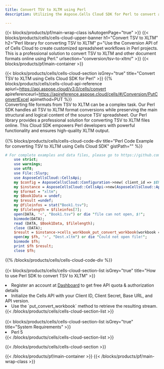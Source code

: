 ```yaml
---
title: Convert TSV to XLTM using Perl 
description: Utilizing the Aspose.Cells Cloud SDK for Perl to convert a TSV format file to a XLTM format file. 

---
```



{{< blocks/products/pf/main-wrap-class isAutogenPage="true" >}}
{{< blocks/products/cells/cells-cloud-upper-banner h1="Convert TSV to XLTM" h2="Perl library for converting TSV to XLTM" p="Use the Conversion API of of Cells Cloud to create customized spreadsheet workflows in Perl projects. This is a professional solution to convert TSV to XLTM and other document formats online using Perl." urlsection="conversion/tsv-to-xltm/" >}}
{{< blocks/products/pf/main-container >}}

{{< blocks/products/cells/cells-cloud-section isGrey="true"  title="Convert TSV to XLTM using Cells Cloud SDK for Perl" >}}
{{% blocks/products/cells/cells-cloud-api-reference  apiurl=https://api.aspose.cloud/v3.0/cells/convert  apireferenceurl=https://apireference.aspose.cloud/cells/#/Conversion/PutConvertExcel  apimethod=PUT %}}
<br/>
Converting file formats from TSV to XLTM can be a complex task. Our Perl SDK handles all TSV to XLTM format conversions while preserving the main structural and logical content of the source TSV spreadsheet. Our Perl library provides a professional solution for converting TSV to XLTM files online. This Cloud SDK empowers Perl developers with powerful functionality and ensures high-quality XLTM output.
<br/>
<br/>
{{% blocks/products/cells/cells-cloud-code-div title="Perl Code Example for converting TSV to XLTM using Cells Cloud SDK" gistPath="" %}}
 
```perl
# For complete examples and data files, please go to https://github.com/aspose-cells-cloud/aspose-cells-cloud-perl/
    use strict;
    use warnings;
    use utf8; 
    use File::Slurp;
    use AsposeCellsCloud::CellsApi;
    my $config = AsposeCellsCloud::Configuration->new( client_id => $ENV{'ProductClientId'}, client_secret => $ENV{'ProductClientSecret'});
    my $instance = AsposeCellsCloud::CellsApi->new(AsposeCellsCloud::ApiClient->new( $config));
    my $format = "xltm";
    my $Book1Data = undef;
    my $result =undef;
    my @fileinfos = stat("Book1.tsv");
    my $filelength = $fileinfos[7];
    open(DATA, '<', "Book1.tsv") or die "file can not open, $!";
    binmode(DATA);
    read (DATA, $Book1Data, $filelength);
    close (DATA); 
    $result = $instance->cells_workbook_put_convert_workbook(workbook => $Book1Data, format => $format);
    open(my $fh, '>', "Dest.xltm") or die "Could not open file!";
    binmode $fh;
    print $fh $result;
    close $fh;
```
 
{{% /blocks/products/cells/cells-cloud-code-div  %}}
<br/>
<br/>
{{< blocks/products/cells/cells-cloud-section-list isGrey="true"  title="How to use Perl SDK to convert  TSV to XLTM" >}}
<li>Register an account at <a href="https://dashboard.aspose.cloud/">Dashboard</a> to get free API quota & authorization details</li>
<li>Initialize the Cells API with your Client ID, Client Secret, Base URL, and API version.</li>
<li>Use the `put_convert_workbook` method to retrieve the resulting stream.</li>
{{< /blocks/products/cells/cells-cloud-section-list >}}
<br/>
<br/>
{{< blocks/products/cells/cells-cloud-section-list isGrey="true"  title="System Requirements" >}}
<li>Perl 5</li>
{{< /blocks/products/cells/cells-cloud-section-list >}}

{{< /blocks/products/cells/cells-cloud-section >}}

{{< /blocks/products/pf/main-container >}}
{{< /blocks/products/pf/main-wrap-class >}}
